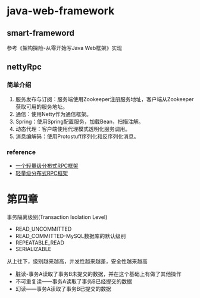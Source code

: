 # java-web-framework

## smart-frameword
参考《架构探险-从零开始写Java Web框架》实现

## nettyRpc
### 简单介绍
1. 服务发布与订阅：服务端使用Zookeeper注册服务地址，客户端从Zookeeper获取可用的服务地址。
2. 通信：使用Netty作为通信框架。
3. Spring：使用Spring配置服务，加载Bean，扫描注解。
4. 动态代理：客户端使用代理模式透明化服务调用。
5. 消息编解码：使用Protostuff序列化和反序列化消息。

### reference
* [一个轻量级分布式RPC框架](https://www.cnblogs.com/luxiaoxun/p/5272384.html)
* [轻量级分布式RPC框架](https://my.oschina.net/huangyong/blog/361751)

第四章
=================
事务隔离级别(Transaction Isolation Level)
* READ_UNCOMMITTED
* READ_COMMITTED-MySQL数据库的默认级别
* REPEATABLE_READ
* SERIALIZABLE

从上往下，级别越来越高，并发性越来越差，安全性越来越高

* 脏读-事务A读取了事务B未提交的数据，并在这个基础上有做了其他操作
* 不可重复读——事务A读取了事务B已经提交的数据
* 幻读——事务A读取了事务B已提交的数据


